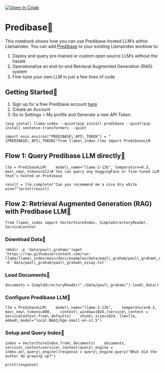 [![Open In Colab](https://colab.research.google.com/assets/colab-badge.svg)](https://colab.research.google.com/github/jerryjliu/llama_index/blob/main/docs/examples/llm/predibase.ipynb)

Predibase[](#predibase "Permalink to this heading")
====================================================

This notebook shows how you can use Predibase-hosted LLM’s within Llamaindex. You can add [Predibase](https://predibase.com) to your existing Llamaindex worklow to:

1. Deploy and query pre-trained or custom open source LLM’s without the hassle
2. Operationalize an end-to-end Retrieval Augmented Generation (RAG) system
3. Fine-tune your own LLM in just a few lines of code

Getting Started[](#getting-started "Permalink to this heading")
----------------------------------------------------------------

1. Sign up for a free Predibase account [here](https://predibase.com/free-trial)
2. Create an Account
3. Go to Settings > My profile and Generate a new API Token.


```
!pip install llama-index --quiet!pip install predibase --quiet!pip install sentence-transformers --quiet
```

```
import osos.environ["PREDIBASE\_API\_TOKEN"] = "{PREDIBASE\_API\_TOKEN}"from llama\_index.llms import PredibaseLLM
```
Flow 1: Query Predibase LLM directly[](#flow-1-query-predibase-llm-directly "Permalink to this heading")
---------------------------------------------------------------------------------------------------------


```
llm = PredibaseLLM(    model\_name="llama-2-13b", temperature=0.3, max\_new\_tokens=512)# You can query any HuggingFace or fine-tuned LLM that's hosted on Predibase
```

```
result = llm.complete("Can you recommend me a nice dry white wine?")print(result)
```
Flow 2: Retrieval Augmented Generation (RAG) with Predibase LLM[](#flow-2-retrieval-augmented-generation-rag-with-predibase-llm "Permalink to this heading")
-------------------------------------------------------------------------------------------------------------------------------------------------------------


```
from llama\_index import VectorStoreIndex, SimpleDirectoryReader, ServiceContext
```
### Download Data[](#download-data "Permalink to this heading")


```
!mkdir -p 'data/paul\_graham/'!wget 'https://raw.githubusercontent.com/run-llama/llama\_index/main/docs/examples/data/paul\_graham/paul\_graham\_essay.txt' -O 'data/paul\_graham/paul\_graham\_essay.txt'
```
### Load Documents[](#load-documents "Permalink to this heading")


```
documents = SimpleDirectoryReader("./data/paul\_graham/").load\_data()
```
### Configure Predibase LLM[](#configure-predibase-llm "Permalink to this heading")


```
llm = PredibaseLLM(    model\_name="llama-2-13b",    temperature=0.3,    max\_new\_tokens=400,    context\_window=1024,)service\_context = ServiceContext.from\_defaults(    chunk\_size=1024, llm=llm, embed\_model="local:BAAI/bge-small-en-v1.5")
```
### Setup and Query Index[](#setup-and-query-index "Permalink to this heading")


```
index = VectorStoreIndex.from\_documents(    documents, service\_context=service\_context)query\_engine = index.as\_query\_engine()response = query\_engine.query("What did the author do growing up?")
```

```
print(response)
```
